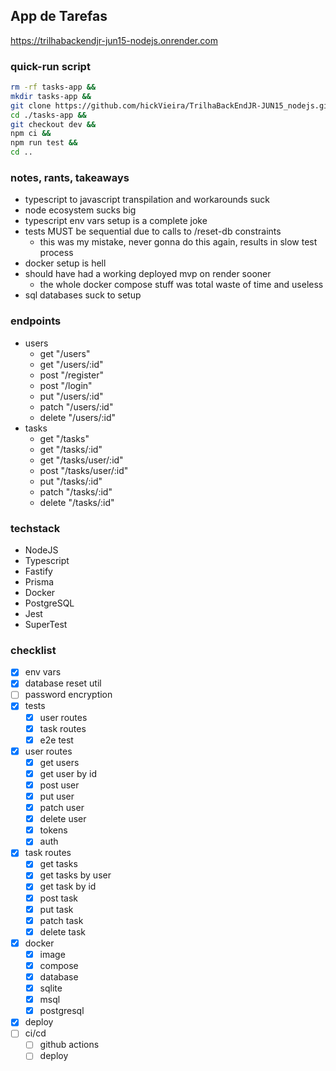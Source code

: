 ## App de Tarefas
https://trilhabackendjr-jun15-nodejs.onrender.com

### quick-run script
```bash
rm -rf tasks-app &&
mkdir tasks-app &&
git clone https://github.com/hickVieira/TrilhaBackEndJR-JUN15_nodejs.git ./tasks-app &&
cd ./tasks-app &&
git checkout dev &&
npm ci &&
npm run test &&
cd ..
```

### notes, rants, takeaways
- typescript to javascript transpilation and workarounds suck
- node ecosystem sucks big
- typescript env vars setup is a complete joke
- tests MUST be sequential due to calls to /reset-db constraints
   - this was my mistake, never gonna do this again, results in slow test process
- docker setup is hell
- should have had a working deployed mvp on render sooner
   - the whole docker compose stuff was total waste of time and useless
- sql databases suck to setup

### endpoints
- users
   - get "/users"
   - get "/users/:id"
   - post "/register"
   - post "/login"
   - put "/users/:id"
   - patch "/users/:id"
   - delete "/users/:id"
- tasks
   - get "/tasks"
   - get "/tasks/:id"
   - get "/tasks/user/:id"
   - post "/tasks/user/:id"
   - put "/tasks/:id"
   - patch "/tasks/:id"
   - delete "/tasks/:id"

### techstack
- NodeJS
- Typescript
- Fastify
- Prisma
- Docker
- PostgreSQL
- Jest
- SuperTest

### checklist
- [x] env vars
- [x] database reset util
- [ ] password encryption
- [x] tests
   - [x] user routes
   - [x] task routes
   - [x] e2e test
- [x] user routes
   - [x] get users
   - [x] get user by id
   - [x] post user
   - [x] put user
   - [x] patch user
   - [x] delete user
   - [x] tokens
   - [x] auth
- [x] task routes
   - [x] get tasks
   - [x] get tasks by user
   - [x] get task by id
   - [x] post task
   - [x] put task
   - [x] patch task
   - [x] delete task
- [x] docker
   - [x] image
   - [x] compose
   - [x] database
   - [x] sqlite
   - [x] msql
   - [x] postgresql
- [x] deploy
- [ ] ci/cd
   - [ ] github actions
   - [ ] deploy
